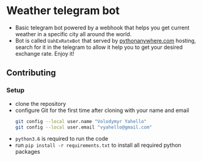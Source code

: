 # Weather telegram bot
- Basic telegram bot powered by a webhook that helps you get current weather in a specific city all around the world.
- Bot is called `UahExRateBot` that served by [pythonanywhere.com](https://pythonanywhere.com) hosting, search for it in the telegram to allow it help you to get your desired exchange rate. Enjoy it!


## Contributing

### Setup
- clone the repository
- configure Git for the first time after cloning with your name and email
  ```bash
  git config --local user.name "Volodymyr Yahello"
  git config --local user.email "vyahello@gmail.com"
  ```
- `python3.6` is required to run the code
- run `pip install -r requirements.txt` to install all required python packages
